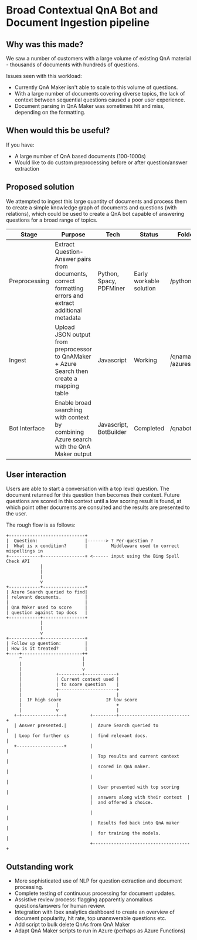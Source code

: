 # Broad Contextual QnA Bot and Document Ingestion pipeline

## Why was this made?

We saw a number of customers with a large volume of existing QnA material - thousands of documents with hundreds of questions. 

Issues seen with this workload:

* Currently QnA Maker isn't able to scale to this volume of questions.
* With a large number of documents covering diverse topics, the lack of context between sequential questions caused a poor user experience.
* Document parsing in QnA Maker was sometimes hit and miss, depending on the formatting.

## When would this be useful?

If you have:

* A large number of QnA based documents (100-1000s)
* Would like to do custom preprocessing before or after question/answer extraction

## Proposed solution

We attempted to ingest this large quantity of documents and process them to create a simple knowledge graph of documents and questions (with relations), which could be used to create a QnA bot capable of answering questions for a broad range of topics.

| Stage         | Purpose                                                                                  | Tech                    | Status                  | Folders |
| ------------- | ---------------------------------------------------------------------------------------- | ----------------------- | ----------------------- |-------------|
| Preprocessing | Extract Question-Answer pairs from documents, correct formatting errors and extract additional metadata | Python, Spacy, PDFMiner | Early workable solution | /python |
| Ingest        | Upload JSON output from preprocessor to QnAMaker + Azure Search then create a mapping table    | Javascript              | Working                 | /qnamaker & /azuresearch |
| Bot Interface | Enable broad searching with context by combining Azure search with the QnA Maker output       | Javascript, BotBuilder  | Completed               | /qnabot |

## User interaction

Users are able to start a conversation with a top level question. The document returned for this question then becomes their context. Future questions are scored in this context until a low scoring result is found, at which point other documents are consulted and the results are presented to the user. 

The rough flow is as follows:

```
+-----------------------------+
|  Question:                  |-------> ? Per-question ?
|  What is x condition?       |         Middleware used to correct mispellings in
+------------+----------------+ <------ input using the Bing Spell Check API
             |
             |
             |
             v
+------------+----------------+
| Azure Search queried to find|
| relevant documents.         |
|                             |
| QnA Maker used to score     |
| question against top docs   |
+------------+----------------+
             |
             |
             v
+------------+----------------+
| Follow up question:         |
| How is it treated?          |
+----+-----------------------++
     ^                       |
     |                       |
     |                       v
     |             +---------+------------+
     |             | Current context used |
     |             | to score question    |
     |             +----------------------+
     |             |                      |
     |  IF high score                 IF low score
     |             |                      +
     |             v                      |
   +-+-------------+--+         +---------+---------------------------+
   | Answer presented.|         |  Azure Search queried to            |
   | Loop for further qs        |  find relevant docs.                |
   +------------------+         |                                     |
                                |  Top results and current context    |
                                |  scored in QnA maker.               |
                                |                                     |
                                |  User presented with top scoring    |
                                |  answers along with their context  |
                                |  and offered a choice.              |
                                |                                     |
                                |  Results fed back into QnA maker    |
                                |  for training the models.           |
                                +-------------------------------------+
```

## Outstanding work

* More sophisticated use of NLP for question extraction and document processing. 
* Complete testing of continuous processing for document updates. 
* Assistive review process: flagging apparently anomalous questions/answers for human review. 
* Integration with Ibex analytics dashboard to create an overview of document popularity, hit rate, top unanswerable questions etc. 
* Add script to bulk delete QnAs from QnA Maker
* Adapt QnA Maker scripts to run in Azure (perhaps as Azure Functions)